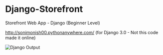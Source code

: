 # Django-Storefront
Storefront Web App - Django (Beginner Level) 

http://sonimonish00.pythonanywhere.com/ (for Django 3.0 - Not this code made it online)


![Django Output](https://user-images.githubusercontent.com/9271425/160078199-e0d3861b-f461-4a5c-ae9a-c60fcb6755f1.PNG)
